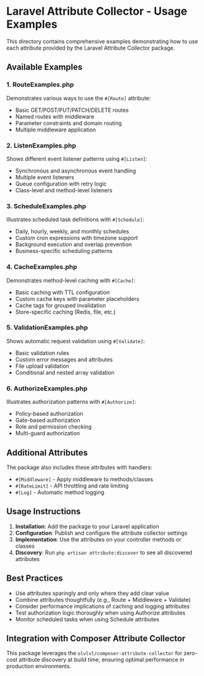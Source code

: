 # Laravel Attribute Collector - Usage Examples

This directory contains comprehensive examples demonstrating how to use each attribute provided by the Laravel Attribute Collector package.

## Available Examples

### 1. RouteExamples.php

Demonstrates various ways to use the `#[Route]` attribute:

- Basic GET/POST/PUT/PATCH/DELETE routes
- Named routes with middleware
- Parameter constraints and domain routing
- Multiple middleware application

### 2. ListenExamples.php

Shows different event listener patterns using `#[Listen]`:

- Synchronous and asynchronous event handling
- Multiple event listeners
- Queue configuration with retry logic
- Class-level and method-level listeners

### 3. ScheduleExamples.php

Illustrates scheduled task definitions with `#[Schedule]`:

- Daily, hourly, weekly, and monthly schedules
- Custom cron expressions with timezone support
- Background execution and overlap prevention
- Business-specific scheduling patterns

### 4. CacheExamples.php

Demonstrates method-level caching with `#[Cache]`:

- Basic caching with TTL configuration
- Custom cache keys with parameter placeholders
- Cache tags for grouped invalidation
- Store-specific caching (Redis, file, etc.)

### 5. ValidationExamples.php

Shows automatic request validation using `#[Validate]`:

- Basic validation rules
- Custom error messages and attributes
- File upload validation
- Conditional and nested array validation

### 6. AuthorizeExamples.php

Illustrates authorization patterns with `#[Authorize]`:

- Policy-based authorization
- Gate-based authorization
- Role and permission checking
- Multi-guard authorization

## Additional Attributes

The package also includes these attributes with handlers:

- `#[Middleware]` - Apply middleware to methods/classes
- `#[RateLimit]` - API throttling and rate limiting
- `#[Log]` - Automatic method logging

## Usage Instructions

1. **Installation**: Add the package to your Laravel application
2. **Configuration**: Publish and configure the attribute collector settings
3. **Implementation**: Use the attributes on your controller methods or classes
4. **Discovery**: Run `php artisan attribute:discover` to see all discovered attributes

## Best Practices

- Use attributes sparingly and only where they add clear value
- Combine attributes thoughtfully (e.g., Route + Middleware + Validate)
- Consider performance implications of caching and logging attributes
- Test authorization logic thoroughly when using Authorize attributes
- Monitor scheduled tasks when using Schedule attributes

## Integration with Composer Attribute Collector

This package leverages the `olvlvl/composer-attribute-collector` for zero-cost attribute discovery at build time, ensuring optimal performance in production environments.
